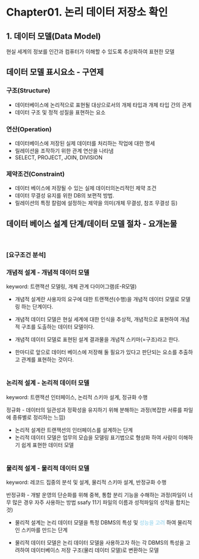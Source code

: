 # Chapter01. 논리 데이터 저장소 확인
## 1. 데이터 모델(Data Model)
현실 세계의 정보를 인간과 컴퓨터가 이해할 수 있도록 추상화하여 표현한 모델

## 데이터 모델 표시요소 - 구연제
### 구조(Structure)
  - 데이터베이스에  논리적으로 표현될 대상으로서의 개체 타입과 개체 타입 간의 관계  
  - 데이터 구조 및 정적 성질을 표현하는 요소
  

### 연산(Operation)
  - 데이터베이스에 저장된 실제 데이터를 처리하는 작업에 대한 명세
  - 릴레이션을 조작하기 위한 관계 연산을 나타냄
  - SELECT, PROJECT, JOIN, DIVISION
  

### 제약조건(Constraint)
  - 데이터 베이스에  저장될 수 있는 실제 데이터의논리적인 제약 조건
  - 데이터 무결성 유지를 위한 DB의 보편적 방법.
  - 릴레이션의 특정 칼럼에 설정하는 제약을 의미(개체 무결성, 참조 무결성 등)

## 데이터 베이스 설계 단계/데이터 모델 절차 - 요개논물
<br>

### [요구조건 분석]

### 개념적 설계 - 개념적 데이터 모델
keyword: 트랜잭션 모델링, 개체 관계 다이어그램(E-R모델)

- 개념적 설계란 사용자의 요구에 대한 트랜잭션(수행)을 개념적 데이터 모델로 모델링 하는 단계이다.<br>
- 개념적 데이터 모델은 현실 세계에 대한 인식을 추상적, 개념적으로 표현하여 개념적 구조를 도출하는 데이터 모델이다.
- 개념적 데이터 모델로 표현된 설계 결과물을 개념적 스키마(=구조)라고 한다. 

- 한마디로 앞으로 데이터 베이스에 저장해 둘 필요가 있다고 판단되는 요소를 추출하고 관계를 표현하는 것이다.
<br><br>
### 논리적 설계 - 논리적 데이터 모델
keyword: 트랜잭션 인터페이스, 논리적 스키마 설계, 정규화 수행<br>

정규화 - 데이터의 일관성과 정확성을 유지하기 위해 분해하는 과정(복잡한 서류를 파일에 종류별로 정리하는 느낌)

- 논리적 설계란 트랜잭션의 인터페이스를 설계하는 단계
- 논리적 데이터 모델은 업무의 모습을 모델링 표기법으로 형상화 하여 사람이 이해하기 쉽게 표현한 데이터 모델
<br><br>
### 물리적 설계 - 물리적 데이터 모델
keyword: 레코드 집중의 분석 및 설계, 물리적 스키마 설계, 반정규화 수행<br>

반정규화 - 개발 운영의 단순화를 위해 중복, 통합 분리 기능을 수해하는 과정(파일이 너무 많은 경우 자주 사용하는 방법 ssafy 11기 파일의 이름과 성적파일의 성적을 합치는 것)

- 물리적 설계는 논리 데이터 모델을 특정 DBMS의 특성 및 <span style='color:skyblue'>성능을 고려</span> 하여 물리적인 스키마를 만드는 단계
  
- 물리적 데이터 모델은 논리 데이터 모델을 사용하고자 하는 각 DBMS의 특성을 고려하여 데이터베이스 저장 구조(물리 데이터 모델)로 변환하는 모델


